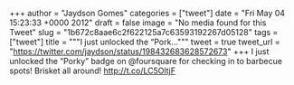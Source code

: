 
+++
author = "Jaydson Gomes"
categories = ["tweet"]
date = "Fri May 04 15:23:33 +0000 2012"
draft = false
image = "No media found for this Tweet"
slug = "1b672c8aae6c2f622125a7c63593192267d05128"
tags = ["tweet"]
title = """I just unlocked the “Pork..."""
tweet = true
tweet_url = "https://twitter.com/jaydson/status/198432683628572673"
+++
I just unlocked the “Porky” badge on @foursquare for checking in to barbecue spots! Brisket all around! http://t.co/LC5OltjF
